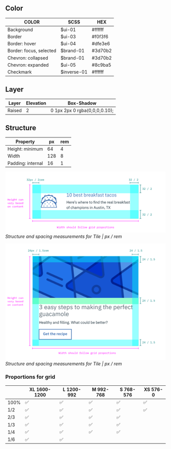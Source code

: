 ## Color
| COLOR             | SCSS          | HEX           |
|-------------------|---------------|---------------|
| Background        | $ui-01     | #ffffff |
| Border      | $ui-03      | #f0f3f6      |
| Border: hover       | $ui-04      | #dfe3e6       |
| Border: focus, selected       | $brand-01      | #3d70b2       |
| Chevron: collapsed  | $brand-01     | #3d70b2      |
| Chevron: expanded| $ui-05      | #8c9ba5       |
| Checkmark| $inverse-01      | #ffffff       |




## Layer

| Layer | Elevation     | Box-Shadow  |
|----------|-----------------|--------------|
| Raised    | 2 | 	0 1px 2px 0 rgba(0,0,0,0.10);   |

## Structure
| Property                    | px | rem   |
|-----------------------------|----|-------|
| Height: minimum             | 64 | 4   |
| Width                       | 128 | 8  |
| Padding: internal           | 16 | 1    |


![Structure and spacing measurements for Tile](images/tile-style-3.png)
_Structure and spacing measurements for Tile | px / rem_

![Structure and spacing measurements for Tile](images/tile-style-2.png)
_Structure and spacing measurements for Tile | px / rem_


### Proportions for grid
|  | XL 1600-1200 | L 1200-992 | M 992-768  | S 768-576 | XS 576-0 |
|-----------|----|-------|---|---|---|
| 100%           |  ✅ | ✅  | ✅  | ✅ | ✅ |
| 1/2            |   ✅ | ✅  | ✅  | ✅ | ✅ |
| 2/3            |   ✅ | ✅  | ✅  | ✅ |  |
| 1/3            |   ✅ | ✅  | ✅  | ✅ |  |
| 1/4            |   ✅ | ✅  | ✅  | ✅ |  |
| 1/6            |   ✅ | ✅  |   | |  |
